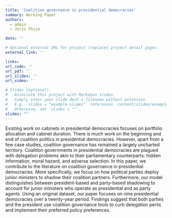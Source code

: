 ```yaml
---
title: 'Coalition governance in presidential democracies'
summary: Working Paper
authors:
  - admin
  - Joris Thijm

date: ''

# Optional external URL for project (replaces project detail page).
external_link: ''

links:
url_code: ''
url_pdf: ''
url_slides: ''
url_video: ''

# Slides (optional).
#   Associate this project with Markdown slides.
#   Simply enter your slide deck's filename without extension.
#   E.g. `slides = "example-slides"` references `content/slides/example-slides.md`.
#   Otherwise, set `slides = ""`.
slides: ""
---
```


Existing work on cabinets in presidential democracies focuses on portfolio allocation and cabinet duration. There is much work on the beginning and end of coalition politics in presidential democracies. However, apart from a few case studies, coalition governance has remained a largely uncharted territory. Coalition governments in presidential democracies are plagued with delegation problems akin to their parliamentary counterparts: hidden information, moral hazard, and adverse selection. In this paper, we contribute to the literature on coalition governance in presidential democracies. More specifically, we focus on how political parties deploy junior ministers to shadow their coalition partners. Furthermore, our model distinguishes between president-based and party-based shadowing to account for junior ministers who operate as presidential and as party agents. Using an original dataset, our paper focuses on nine presidential democracies over a twenty-year period. Findings suggest that both parties and the president use coalition governance tools to curb delegation perils and implement their preferred policy preferences.
